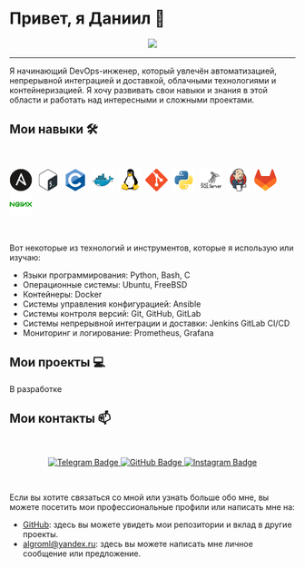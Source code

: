 # Привет, я Даниил 👋

<div id="header" align="center">
  <img src="https://media.giphy.com/media/SWoSkN6DxTszqIKEqv/giphy.gif" width=40% />
</div>

---

Я начинающий DevOps-инженер, который увлечён автоматизацией, непрерывной интеграцией и доставкой, облачными технологиями и контейнеризацией. Я хочу развивать свои навыки и знания в этой области и работать над интересными и сложными проектами.

## Мои навыки 🛠️

<br><div>
  <img src="https://github.com/devicons/devicon/blob/master/icons/ansible/ansible-original.svg" title="Ansible" alt="ansible" width="40" height="40"/>&nbsp;
  <img src="https://github.com/devicons/devicon/blob/master/icons/bash/bash-original.svg" title="bash" alt="bash" width="40" height="40"/>&nbsp;
  <img src="https://github.com/devicons/devicon/blob/master/icons/c/c-original.svg" title="C" alt="c" width="40" height="40"/>&nbsp;
  <img src="https://github.com/devicons/devicon/blob/master/icons/docker/docker-original.svg" title="Docker" alt="docker" width="40" height="40"/>&nbsp;
  <img src="https://github.com/devicons/devicon/blob/master/icons/linux/linux-original.svg" title="Linux" alt="linux" width="40" height="40"/>&nbsp;
  <img src="https://github.com/devicons/devicon/blob/master/icons/git/git-original.svg" title="Git" alt="git" width="40" height="40"/>&nbsp;
  <img src="https://github.com/devicons/devicon/blob/master/icons/python/python-original.svg" title="Python" alt="python" width="40" height="40"/>&nbsp;
  <img src="https://github.com/devicons/devicon/blob/master/icons/microsoftsqlserver/microsoftsqlserver-plain-wordmark.svg" title="MSSQL" alt="mssql" width="40" height="40"/>&nbsp;
  <img src="https://github.com/devicons/devicon/blob/master/icons/jenkins/jenkins-original.svg" title="Jenkins" alt="jenkins" width="40" height="40"/>&nbsp;
  <img src="https://github.com/devicons/devicon/blob/master/icons/gitlab/gitlab-original.svg" title="Gitlab CI/CD" alt="gitlab" width="40" height="40"/>&nbsp;
  <img src="https://github.com/devicons/devicon/blob/master/icons/nginx/nginx-original.svg" title="Nginx" alt="nginx" width="40" height="40"/>&nbsp;
</div> <br>

Вот некоторые из технологий и инструментов, которые я использую или изучаю:

- Языки программирования: Python, Bash, C
- Операционные системы: Ubuntu, FreeBSD
- Контейнеры: Docker
- Системы управления конфигурацией: Ansible
- Системы контроля версий: Git, GitHub, GitLab
- Системы непрерывной интеграции и доставки: Jenkins GitLab CI/CD
- Мониторинг и логирование: Prometheus, Grafana

## Мои проекты 💻

В разработке

## Мои контакты 📫

<br><div id="badges" align="center">
  <a href="https://t.me/devshs">
    <img src="https://img.shields.io/badge/Telegram-blue?logo=telegram&style=for-the-badge" alt="Telegram Badge"/>
  </a>
  <a href="https://github.com/optgng">
    <img src="https://img.shields.io/badge/GitHub-grey?logo=github&style=for-the-badge" alt="GitHub Badge"/>
  </a>
  <a href="https://instagram.com/dvgnds?igshid=OGQ5ZDc2ODk2ZA==">
    <img src="https://img.shields.io/badge/Instagram-pink?logo=instagram&style=for-the-badge" alt="Instagram Badge"/>
  </a>
</div><br>
    
Если вы хотите связаться со мной или узнать больше обо мне, вы можете посетить мои профессиональные профили или написать мне на:

- [GitHub](https://github.com/optgng): здесь вы можете увидеть мои репозитории и вклад в другие проекты.
- [algroml@yandex.ru](mailto:algroml@yandex.ru): здесь вы можете написать мне личное сообщение или предложение.
